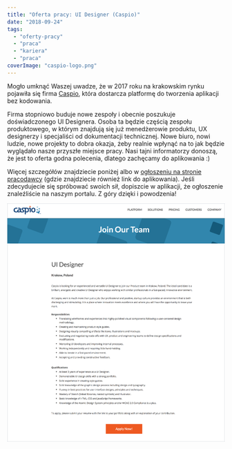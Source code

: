 ```yaml
---
title: "Oferta pracy: UI Designer (Caspio)"
date: "2018-09-24"
tags:
  - "oferty-pracy"
  - "praca"
  - "kariera"
  - "praca"
coverImage: "caspio-logo.png"
---
```


Mogło umknąć Waszej uwadze, że w 2017 roku na krakowskim rynku pojawiła się
firma [Caspio](https://www.caspio.com/), która dostarcza platformę do tworzenia
aplikacji bez kodowania.

Firma stopniowo buduje nowe zespoły i obecnie poszukuje doświadczonego UI
Designera. Osoba ta będzie częścią zespołu produktowego, w którym znajdują się
już menedżerowie produktu, UX designerzy i specjaliści od dokumentacji
technicznej. Nowe biuro, nowi ludzie, nowe projekty to dobra okazja, żeby
realnie wpłynąć na to jak będzie wyglądało nasze przyszłe miejsce pracy. Nasi
tajni informatorzy donoszą, że jest to oferta godna polecenia, dlatego zachęcamy
do aplikowania :)

Więcej szczegółów znajdziecie poniżej albo
w [ogłoszeniu na stronie pracodawcy](https://www.caspio.com/job-position-details/?Position_ID=548&Job_Title=UI%20Designer) (gdzie
znajdziecie również link do aplikowania). Jeśli zdecydujecie się spróbować
swoich sił, dopiszcie w aplikacji, że ogłoszenie znaleźliście na naszym portalu.
Z góry dzięki i powodzenia!

[![](images/caspio-ui-designer.png)](http://techwriter.pl/wp-content/uploads/2018/09/caspio-ui-designer.png)
